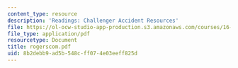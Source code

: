 ```yaml
---
content_type: resource
description: 'Readings: Challenger Accident Resources'
file: https://ol-ocw-studio-app-production.s3.amazonaws.com/courses/16-891j-space-policy-seminar-spring-2003/8b2debb9ad5b548cff074e03eeff825d_rogerscom.pdf
file_type: application/pdf
resourcetype: Document
title: rogerscom.pdf
uid: 8b2debb9-ad5b-548c-ff07-4e03eeff825d
---
```


